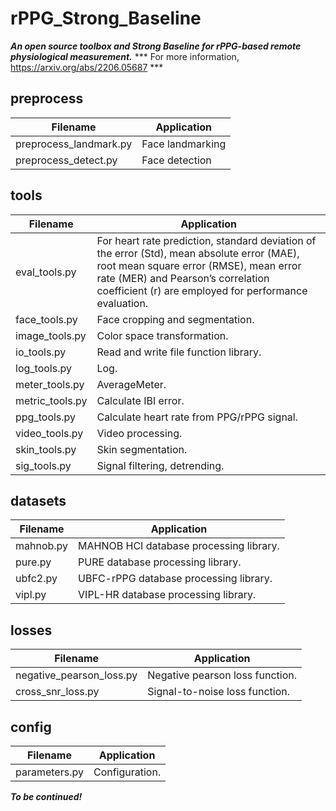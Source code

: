 # rPPG_Strong_Baseline
***An open source toolbox and Strong Baseline for rPPG-based remote physiological measurement.***
*** For more information, https://arxiv.org/abs/2206.05687 ***
## preprocess
|  Filename   | Application  |
|  ----  | ----  |
| preprocess_landmark.py | Face landmarking |
| preprocess_detect.py   | Face detection |

## tools
|  Filename   | Application  |
|  ----  | ----  |
| eval_tools.py  | For heart rate prediction, standard deviation of the error (Std), mean absolute error (MAE), root mean square error (RMSE), mean error rate (MER) and Pearson’s correlation coefficient (r) are employed for performance evaluation. |
| face_tools.py  | Face cropping and segmentation. |
| image_tools.py | Color space transformation. |
| io_tools.py    | Read and write file function library. |
| log_tools.py   | Log. |
| meter_tools.py | AverageMeter. |
| metric_tools.py | Calculate IBI error. |
| ppg_tools.py | Calculate heart rate from PPG/rPPG signal. |
| video_tools.py | Video processing. |
| skin_tools.py | Skin segmentation. |
| sig_tools.py  | Signal filtering, detrending. |

## datasets
|  Filename   | Application  |
|  ----  | ----  |
| mahnob.py | MAHNOB HCI database processing library. |
| pure.py   | PURE database processing library. |
| ubfc2.py  | UBFC-rPPG database processing library. |
| vipl.py   | VIPL-HR database processing library. |

## losses
|  Filename   | Application  |
|  ----  | ----  |
| negative_pearson_loss.py | Negative pearson loss function. |
| cross_snr_loss.py | Signal-to-noise loss function. |

## config
|  Filename   | Application  |
|  ----  | ----  |
| parameters.py | Configuration. |

***To be continued!***
